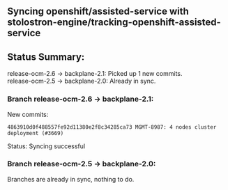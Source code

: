 ## Syncing openshift/assisted-service with stolostron-engine/tracking-openshift-assisted-service

## Status Summary:

release-ocm-2.6 -> backplane-2.1: Picked up 1 new commits.  
release-ocm-2.5 -> backplane-2.0: Already in sync.  

### Branch release-ocm-2.6 -> backplane-2.1:

New commits:

```
4863910d0f488557fe92d11380e2f8c34285ca73 MGMT-8987: 4 nodes cluster deployment (#3669)
```

Status: Syncing successful

### Branch release-ocm-2.5 -> backplane-2.0:

Branches are already in sync, nothing to do.
